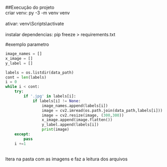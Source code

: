 ##Execução do projeto
<br>criar venv: py -3 -m venv venv<br/>
<br>ativar: venv\Scripts\activate<br/>
<br>instalar dependencias: pip freeze > requirements.txt<br/>



#exemplo parametro

```python
image_names = []
x_image = []
y_label = []

labels = os.listdir(data_path)
cont = len(labels)
i = 0
while i < cont:
    try:
        if '.jpg' in labels[i]:
            if labels[i] != None:
                image_names.append(labels[i])
                image = cv2.imread(os.path.join(data_path,labels[i]))
                image = cv2.resize(image, (300,300))
                x_image.append(image.flatten())
                y_label.append(labels[i])
                print(image)
    except:
        pass   
    i +=1
```

<br>Itera na pasta com as imagens e faz a leitura dos arquivos<br/>